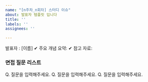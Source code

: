 ```yaml
---
name: "[n주차_n회차] 스터디 이슈"
about: 발표자 템플릿 입니다
title: ''
labels: ''
assignees: ''

---
```


발표자 : [이름]
✔ 주요 개념 요약:
✔ 참고 자료:  


###  **면접 질문 리스트**
Q. 질문을 입력해주세요.
Q. 질문을 입력해주세요.
Q. 질문을 입력해주세요.

